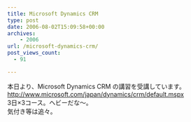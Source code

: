 ```yaml
---
title: Microsoft Dynamics CRM
type: post
date: 2006-08-02T15:09:58+00:00
archives:
    - 2006
url: /microsoft-dynamics-crm/
post_views_count:
  - 91

---
```

本日より、Microsoft Dynamics CRM の講習を受講しています。  
<http://www.microsoft.com/japan/dynamics/crm/default.mspx>  
3日×3コース。ヘビーだな～。  
気付き等は追々。